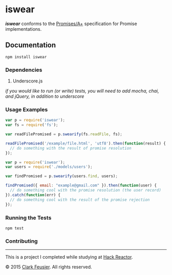 # iswear

***iswear*** conforms to the [Promises/A+](https://promisesaplus.com/) specification for Promise implementations.

## Documentation

`npm install iswear`

### Dependencies

1. Underscore.js

*if you would like to run (or write) tests, you will need to add mocha, chai, and jQuery, in addition to underscore*

### Usage Examples

```js
var p = require('iswear');
var fs = require('fs');

var readFilePromised = p.swearify(fs.readFile, fs);

readFilePromised('/example/file.html', 'utf8').then(function(result) {
  // do something with the result of promise resolution
});

```

```js
var p = require('iswear');
var users = require('./models/users');

var findPromised = p.swearify(users.find, users);

findPromised({ email: "example@gmail.com" }).then(function(user) {
  // do something cool with the promise resolution (the user record)
}).catch(function(err) {
  // do something cool with the result of the promise rejection
});
```

### Running the Tests

`npm test`

### Contributing


---

This is a project I completed while studying at [Hack Reactor](http://hackreactor.com).

&copy; 2015 [Clark Feusier](http://clarkfeusier.com). All rights reserved.
